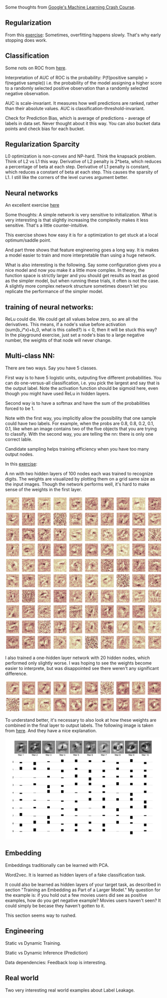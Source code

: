 Some thoughts from [Google's Machine Learning Crash Course](https://developers.google.com/machine-learning/crash-course/).

## Regularization
From this [exercise](https://developers.google.com/machine-learning/crash-course/regularization-for-simplicity/playground-exercise-examining-l2-regularization):
Sometimes, overfitting happens slowly. That's why early stopping does work.

## Classification
Some nots on ROC from [here](https://developers.google.com/machine-learning/crash-course/classification/roc-and-auc).

Interpretation of AUC of ROC is the probability: P(f(positive sample) > f(negative sample))
i.e. the probability of the model assigning a higher score to a randomly selected positive   observation than a randomly selected negative observation.

AUC is scale-invariant. It measures how well predictions are ranked, rather than their absolute values.
AUC is classification-threshold-invariant.

Check for Prediction Bias, which is average of predictions - average of labels in data set. Never thought about it this way. You can also bucket data points and check bias for each bucket.

## Regularization Sparcity
L0 optimization is non-convex and NP-hard. Think the knapsack problem. Think of L2 vs L1 this way. Derivative of L2 penalty is 2\*beta, which reduces a percentage of beta at each step. Derivative of L1 penalty is constant, which reduces a constant of beta at each step. This causes the sparsity of L1.  I still like the corners of the level curves argument better.


## Neural networks
An excellent exercise [here](https://developers.google.com/machine-learning/crash-course/introduction-to-neural-networks/playground-exercises)

Some thoughts:
A simple network is very sensitive to initialization. What is very interesting is that slightly increasing the complexity makes it less sensitive. That's a little counter-intuitive.

This exercise shows how easy it is for a optimization to get stuck at a local optimum/saddle point.

And part three shows that feature engineering goes a long way. It is makes a model easier to train and more interpretable than using a huge network.

What is also interesting is the following. Say some configuration gives you a nice model and now you make it a little more complex. In theory, the function space is strictly larger and you should get results as least as good as the simpler model, but when running these trials, it often is not the case. A slightly more complex network structure sometimes doesn't let you replicate the performance of the simpler model.

## training of neural networks:

ReLu could die. We could get all values below zero, so are all the derivatives. This means, if a node's value before activation (sum(b\_i\*x)+b\_0, what is this called?) is < 0, then it will be stuck this way? In the playground exercise, just set a node's bias to a large negative number, the weights of that node will never change.

## Multi-class NN:

There are two ways. Say you have 5 classes.

First way is to have 5 logistic units, outputing five different probabilities. You can do one-versus-all classification, i.e. you pick the largest and say that is the output label. Note the activation function should be sigmoid here, even though you might have used ReLu in hidden layers.  

Second way is to have a softmax and have the sum of the probabilities forced to be 1.

Note with the first way, you implicitly allow the possibility that one sample could have two labels. For example, when the probs are 0.8, 0.8, 0.2, 0.1, 0.1, like when an image contains two of the five objects that you are trying to classify. With the second way, you are telling the nn: there is only one correct lable.

Candidate sampling helps training efficiency when you have too many output nodes.

In this [exercise](https://developers.google.com/machine-learning/crash-course/multi-class-neural-networks/programming-exercise):

A nn with two hidden layers of 100 nodes each was trained to recognize digits. The weights are visualized by plotting them on a grid same size as the input images. Though the network performs well, it's hard to make sense of the weights in the first layer.

![image](./images/weights100_100.png)

I also trained a one-hidden layer network with 20 hidden nodes, which performed only slightly worse. I was hoping to see the weights become easier to interprete, but was disappointed see there weren't any significant difference.

![image](./images/weights20.png)

To understand better, it's necessary to also look at how these weights are combined in the final layer to output labels. The following image is taken from [here](https://ml4a.github.io/ml4a/looking_inside_neural_nets/). And they have a nice explanation.

![image](./images/canvas.png)

## Embedding

Embeddings traditionally can be learned with PCA. 

Word2vec. It is learned as hidden layers of a fake classification task.

It could also be learned as hidden layers of your target task, as described in section "Training an Embedding as Part of a Larger Model." My question for the example is: if you hold out a few movies users did see as positive examples, how do you get negative example? Movies users haven't seen? It could simply be becase they haven't gotten to it.

This section seems way to rushed.

## Engineering

Static vs Dynamic Training.

Static vs Dynamic Inference (Prediction)

Data dependencies: Feedback loop is interesting.

## Real world

Two very interesting real world examples about Label Leakage.
